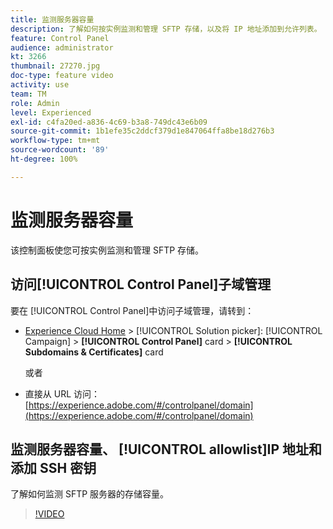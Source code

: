 ```yaml
---
title: 监测服务器容量
description: 了解如何按实例监测和管理 SFTP 存储，以及将 IP 地址添加到允许列表。
feature: Control Panel
audience: administrator
kt: 3266
thumbnail: 27270.jpg
doc-type: feature video
activity: use
team: TM
role: Admin
level: Experienced
exl-id: c4fa20ed-a836-4c69-b3a8-749dc43e6b09
source-git-commit: 1b1efe35c2ddcf379d1e847064ffa8be18d276b3
workflow-type: tm+mt
source-wordcount: '89'
ht-degree: 100%

---
```


# 监测服务器容量

该控制面板使您可按实例监测和管理 SFTP 存储。

## 访问[!UICONTROL Control Panel]子域管理

要在 [!UICONTROL Control Panel]中访问子域管理，请转到：

* [Experience Cloud Home](https://experience.adobe.com/#/home) > [!UICONTROL Solution picker]: [!UICONTROL Campaign] > **[!UICONTROL Control Panel]** card > **[!UICONTROL Subdomains & Certificates]** card

   或者
* 直接从 URL 访问：[https://experience.adobe.com/#/controlpanel/domain](https://experience.adobe.com/#/controlpanel/domain)

## 监测服务器容量、 [!UICONTROL allowlist]IP 地址和添加 SSH 密钥

了解如何监测 SFTP 服务器的存储容量。

>[!VIDEO](https://video.tv.adobe.com/v/27270?quality=12&learn=0n)
